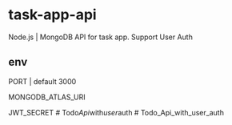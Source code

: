 # task-app-api
Node.js | MongoDB API for task app.
Support User Auth

## env

PORT | default 3000

MONGODB_ATLAS_URI

JWT_SECRET
#   T o d o _ A p i _ w i t h _ u s e r _ a u t h  
 # Todo_Api_with_user_auth
